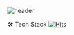 ![header](https://capsule-render.vercel.app/api?type=waving&color=timeGradient&height=300&section=header&text=Welcome%20JunngWoo's%20GitHub&fontSize=40)

🛠 Tech Stack
[![Hits](https://hits.seeyoufarm.com/api/count/incr/badge.svg?url=https%3A%2F%2Fgithub.com%2Fwldnr1208&count_bg=%2379C83D&title_bg=%23009EF8&icon=react.svg&icon_color=%918bfa&title=React&edge_flat=false)](https://hits.seeyoufarm.com)
